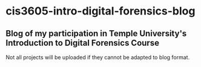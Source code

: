 # cis3605-intro-digital-forensics-blog
## Blog of my participation in Temple University's Introduction to Digital Forensics Course

Not all projects will be uploaded if they cannot be adapted to blog format.
